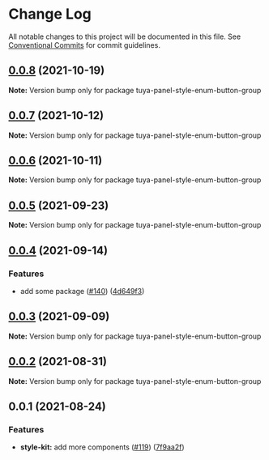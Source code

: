 # Change Log

All notable changes to this project will be documented in this file.
See [Conventional Commits](https://conventionalcommits.org) for commit guidelines.

## [0.0.8](https://github.com/tuya/tuya-panel-kit/compare/tuya-panel-style-enum-button-group@0.0.6...tuya-panel-style-enum-button-group@0.0.8) (2021-10-19)

**Note:** Version bump only for package tuya-panel-style-enum-button-group





## [0.0.7](https://github.com/tuya/tuya-panel-kit/compare/tuya-panel-style-enum-button-group@0.0.6...tuya-panel-style-enum-button-group@0.0.7) (2021-10-12)

**Note:** Version bump only for package tuya-panel-style-enum-button-group





## [0.0.6](https://github.com/tuya/tuya-panel-kit/compare/tuya-panel-style-enum-button-group@0.0.5...tuya-panel-style-enum-button-group@0.0.6) (2021-10-11)

**Note:** Version bump only for package tuya-panel-style-enum-button-group





## [0.0.5](https://github.com/tuya/tuya-panel-kit/compare/tuya-panel-style-enum-button-group@0.0.4...tuya-panel-style-enum-button-group@0.0.5) (2021-09-23)

**Note:** Version bump only for package tuya-panel-style-enum-button-group





## [0.0.4](https://github.com/tuya/tuya-panel-kit/compare/tuya-panel-style-enum-button-group@0.0.3...tuya-panel-style-enum-button-group@0.0.4) (2021-09-14)


### Features

* add some package ([#140](https://github.com/tuya/tuya-panel-kit/issues/140)) ([4d649f3](https://github.com/tuya/tuya-panel-kit/commit/4d649f3020ac96bc9aa16c0d27f925b13244317c))





## [0.0.3](https://github.com/tuya/tuya-panel-kit/compare/tuya-panel-style-enum-button-group@0.0.2...tuya-panel-style-enum-button-group@0.0.3) (2021-09-09)

**Note:** Version bump only for package tuya-panel-style-enum-button-group





## [0.0.2](https://github.com/tuya/tuya-panel-kit/compare/tuya-panel-style-enum-button-group@0.0.1...tuya-panel-style-enum-button-group@0.0.2) (2021-08-31)

**Note:** Version bump only for package tuya-panel-style-enum-button-group





## 0.0.1 (2021-08-24)


### Features

* **style-kit:** add more components ([#119](https://github.com/tuya/tuya-panel-kit/issues/119)) ([7f9aa2f](https://github.com/tuya/tuya-panel-kit/commit/7f9aa2fecf01c73760eeb88fcc09703ccef3afca))
